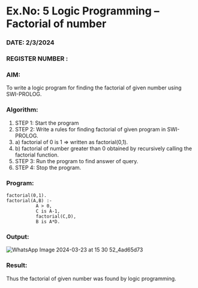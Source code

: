 # Ex.No: 5   Logic Programming – Factorial of number   
### DATE: 2/3/2024                                                                           
### REGISTER NUMBER : 
### AIM: 
To  write  a logic program for finding the factorial of given number using SWI-PROLOG. 
### Algorithm:
1. STEP 1: Start the program
2. STEP 2:  Write a rules for finding factorial of given program in SWI-PROLOG.
3.   a)	factorial of 0 is 1 => written as factorial(0,1).
4.   b)	factorial of number greater than 0 obtained by recursively calling the factorial    function.
5. STEP 3: Run the program  to find answer of  query.
6. STEP 4: Stop the program.

### Program:

```
factorial(0,1).
factorial(A,B) :-  
           A > 0, 
           C is A-1,
           factorial(C,D),
           B is A*D.
```

### Output:
![WhatsApp Image 2024-03-23 at 15 30 52_4ad65d73](https://github.com/snoopydj911/AI_Lab_2023-24/assets/122033587/2088ad5f-c822-47be-b4dd-43a14215d26c)



### Result:
Thus the factorial of given number was found by logic programming. 
